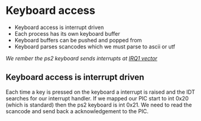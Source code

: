 # Keyboard access
- Keyboard access is interrupt driven
- Each process has its own keyboard buffer
- Keyboard buffers can be pushed and popped from
- Keyboard parses scancodes which we must parse to ascii or utf

*We rember the ps2 keyboard sends interrupts at [IRQ1 vector](STCQ/HardwareInterrupts.md#Default_ISA_IRQ`s)*

## Keyboard access is interrupt driven
Each time a key is pressed on the keyboard a interrupt is raised and the IDT searches for our interrupt handler. If we mapped our PIC start to int 0x20 (which is standard) then the ps2 keyboard is int 0x21. We need to read the scancode and send back a acknowledgement to the PIC.